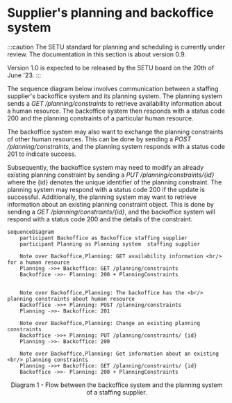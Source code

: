 # Supplier's planning and backoffice system

:::caution
The SETU standard for planning and scheduling is currently under review. The documentation in this section is about version 0.9.

Version 1.0 is expected to be released by the SETU board on the 20th of June '23.
:::

The sequence diagram below involves communication between a staffing supplier's backoffice system and its planning system. The planning system sends a _GET /planning/constraints_ to retrieve availability information about a human resource. The backoffice system then responds with a status code 200 and the planning constraints of a particular human resource.

The backoffice system may also want to exchange the planning constraints of other human resources. This can be done by sending a _POST /planning/constraints_, and the planning system responds with a status code 201 to indicate success.

Subsequently, the backoffice system may need to modify an already existing planning constraint by sending a _PUT /planning/constraints/{id}_ where the {id} denotes the unique identifier of the planning constraint. The planning system may respond with a status code 200 if the update is successful. Additionally, the planning system may want to retrieve information about an existing planning constraint object. This is done by sending a _GET /planning/constraints/{id}_, and the backoffice system will respond with a status code 200 and the details of the constraint.

```mermaid
sequenceDiagram
    participant Backoffice as Backoffice staffing supplier
    participant Planning as Planning system  staffing supplier

    Note over Backoffice,Planning: GET availability information <br/> for a human resource
    Planning ->>+ Backoffice: GET /planning/constraints
    Backoffice ->>- Planning: 200 + PlanningConstraints


    Note over Backoffice,Planning: The backoffice has the <br/> planning constraints about human resource
    Backoffice ->>+ Planning: POST /planning/constraints
    Planning ->>- Backoffice: 201

    Note over Backoffice,Planning: Change an existing planning constraints
    Backoffice ->>+ Planning: PUT /planning/constraints/ {id}
    Planning ->>- Backoffice: 200

    Note over Backoffice,Planning: Get information about an existing <br/> planning constraints
    Planning ->>+ Backoffice: GET /planning/constraints/ {id}
    Backoffice ->>- Planning: 200 + PlanningConstraints
```

<figcaption align = "center">Diagram 1 - Flow between the backoffice system and the planning system of a staffing supplier.</figcaption>
